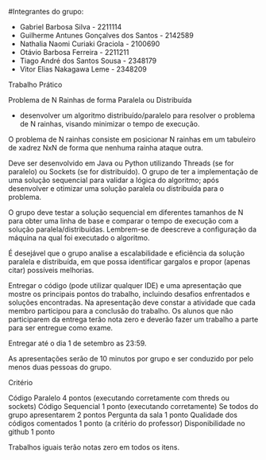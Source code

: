 #Integrantes do grupo:
  - Gabriel Barbosa Silva - 2211114
  - Guilherme Antunes Gonçalves dos Santos - 2142589
  - Nathalia Naomi Curiaki Graciola - 2100690
  - Otávio Barbosa Ferreira - 2211211
  - Tiago André dos Santos Sousa - 2348179
  - Vitor Elias Nakagawa Leme - 2348209 

Trabalho Prático

Problema de N Rainhas de forma Paralela ou Distribuída

- desenvolver um algoritmo distribuído/paralelo para resolver o problema de N rainhas, visando minimizar o tempo de execução.

O problema de N rainhas consiste em posicionar N rainhas em um tabuleiro de xadrez NxN de forma que nenhuma rainha ataque outra. 

Deve ser desenvolvido em Java ou Python utilizando Threads (se for paralelo) ou Sockets (se for distribuído).
O grupo de ter a implementação de uma solução sequencial para validar a lógica do algoritmo; após desenvolver e otimizar uma solução paralela ou distribuída para o problema.

O grupo deve testar a solução sequencial em diferentes tamanhos de N para obter uma linha de base e comparar o tempo de execução com a solução paralela/distribuídas.
Lembrem-se de deescreve a configuração da máquina na qual foi executado o algoritmo.

É desejável que o grupo analise a escalabilidade e eficiência da solução paralela e distribuída, em que possa identificar gargalos e propor (apenas citar) possíveis melhorias.

Entregar o código (pode utilizar qualquer IDE) e uma apresentação que mostre os principais pontos do trabalho, incluindo desafios enfrentados e soluções encontradas.
Na apresentação deve constar a atividade que cada membro participou para a conclusão do trabalho. 
Os alunos que não participarem da entrega terão nota zero e deverão fazer um trabalho a parte para ser entregue como exame.

Entregar até o dia 1 de setembro as 23:59.

As apresentações serão de 10 minutos por grupo e ser conduzido por pelo menos duas pessoas do grupo.

Critério

Código Paralelo 4 pontos (executando corretamente com threds ou sockets)
Código Sequencial 1 ponto (executando corretamente)
Se todos do grupo apresentarem 2 pontos
Pergunta da sala 1 ponto
Qualidade dos códigos comentados 1 ponto (a critério do professor)
Disponibilidade no github 1 ponto

Trabalhos iguais terão notas zero em todos os itens.

